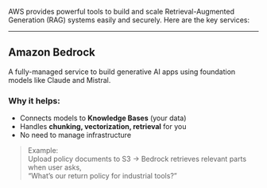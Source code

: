 AWS provides powerful tools to build and scale Retrieval-Augmented Generation (RAG) systems easily and securely. Here are the key services:

---

## Amazon Bedrock

A fully-managed service to build generative AI apps using foundation models like Claude and Mistral.

### Why it helps:
- Connects models to **Knowledge Bases** (your data)
- Handles **chunking, vectorization, retrieval** for you
- No need to manage infrastructure

> Example:  
> Upload policy documents to S3 → Bedrock retrieves relevant parts when user asks,  
> “What’s our return policy for industrial tools?”